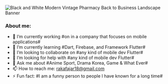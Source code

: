 ![Black and White Modern Vintage Pharmacy Back to Business Landscape Banner](https://user-images.githubusercontent.com/73903697/101188486-5e458a80-3688-11eb-9977-24e9bba5a402.png)

### About me:

- 🔭 I’m currently working #on in a company that focuses on mobile applications#
- 🌱 I’m currently learning #Dart, Firebase, and Framework Flutter#
- 👯 I’m looking to collaborate on #any kind of mobile dev Flutter#
- 🤔 I’m looking for help with #any kind of mobile dev Flutter#
- 💬 Ask me about #Anime Sport, Drama Korea, Game & What Ever#
- 📫 How to reach me: rakafajar18@gmail.com
- ⚡ Fun fact: #I am a funny person to people I have known for a long time#


